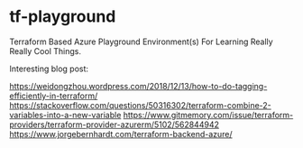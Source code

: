 # tf-playground
Terraform Based Azure Playground Environment(s) For Learning Really Really Cool Things.




Interesting blog post:

https://weidongzhou.wordpress.com/2018/12/13/how-to-do-tagging-efficiently-in-terraform/
https://stackoverflow.com/questions/50316302/terraform-combine-2-variables-into-a-new-variable
https://www.gitmemory.com/issue/terraform-providers/terraform-provider-azurerm/5102/562844942
https://www.jorgebernhardt.com/terraform-backend-azure/

